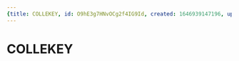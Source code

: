 ```yaml
---
{title: COLLEKEY, id: O9hE3g7HNvOCg2f4IG9Id, created: 1646939147196, updated: 1646939147196}
---
```

# COLLEKEY

